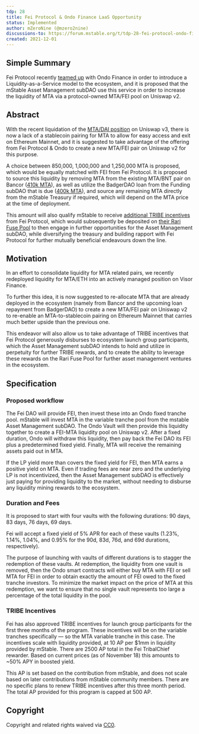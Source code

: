 ```yaml
---
tdp: 28
title: Fei Protocol & Ondo Finance LaaS Opportunity
status: Implemented
author: mZeroNine (@mzero2nine)
discussions-to: https://forum.mstable.org/t/tdp-28-fei-protocol-ondo-finance-laas-opportunity/727
created: 2021-12-01
---
```


## Simple Summary

Fei Protocol recently [teamed up](https://medium.com/fei-protocol/if-you-are-part-of-a-dao-or-protocol-that-wants-to-create-liquidity-for-your-token-without-f49a01f02863) with Ondo Finance in order to introduce a Liquidity-as-a-Service model to the ecosystem, and it is proposed that the mStable Asset Management subDAO use this service in order to increase the liquidity of MTA via a protocol-owned MTA/FEI pool on Uniswap v2.

## Abstract

With the recent liquidation of the [MTA/DAI position](https://snapshot.org/#/mstablegovernance.eth/proposal/0xe836d35eb889e039a7d5f616d290339d874a129c3de24fb49d38b64068b578e0) on Uniswap v3, there is now a lack of a stablecoin pairing for MTA to allow for easy access and exit on Ethereum Mainnet, and it is suggested to take advantage of the offering from Fei Protocol & Ondo to create a new MTA/FEI pair on Uniswap v2 for this purpose.

A choice between 850,000, 1,000,000 and 1,250,000 MTA is proposed, which would be equally matched with FEI from Fei Protocol. It is proposed to source this liquidity by removing MTA from the existing MTA/BNT pair on Bancor ([410k MTA](https://zapper.fi/account/0x3dd46846eed8d147841ae162c8425c08bd8e1b41/protocols/ethereum/bancor)), as well as utilize the BadgerDAO loan from the Funding subDAO that is due ([400k MTA](https://snapshot.org/#/mstablegovernance.eth/proposal/QmfCWb6RxmLrLyfR4ZGzKCP6ehzafrdr3BVKJDxEnh36Np)), and source any remaining MTA directly from the mStable Treasury if required, which will depend on the MTA price at the time of deployment.

This amount will also qualify mStable to receive [additional TRIBE incentives](https://snapshot.org/#/fei.eth/proposal/0x6cb44737ef462019d65d33b4164684a6786e6c8d0222d4caa55952d067789846) from Fei Protocol, which would subsequently be deposited on [their Rari Fuse Pool](https://app.rari.capital/fuse/pool/8) to then engage in further opportunities for the Asset Management subDAO, while diversifying the treasury and building rapport with Fei Protocol for further mutually beneficial endeavours down the line.

## Motivation

In an effort to consolidate liquidity for MTA related pairs, we recently redeployed liquidity for MTA/ETH into an actively managed position on Visor Finance.

To further this idea, it is now suggested to re-allocate MTA that are already deployed in the ecosystem (namely from Bancor and the upcoming loan repayment from BadgerDAO) to create a new MTA/FEI pair on Uniswap v2 to re-enable an MTA-to-stablecoin pairing on Ethereum Mainnet that carries much better upside than the previous one.

This endeavor will also allow us to take advantage of TRIBE incentives that Fei Protocol generously disburses to ecosystem launch group participants, which the Asset Management subDAO intends to hold and utilize in perpetuity for further TRIBE rewards, and to create the ability to leverage these rewards on the Rari Fuse Pool for further asset management ventures in the ecosystem.

## Specification

### Proposed workflow

The Fei DAO will provide FEI, then invest these into an Ondo fixed tranche pool. mStable will invest MTA in the variable tranche pool from the mstable Asset Management subDAO. The Ondo Vault will then provide this liquidity together to create a FEI-MTA liquidity pool on Uniswap v2. After a fixed duration, Ondo will withdraw this liquidity, then pay back the Fei DAO its FEI plus a predetermined fixed yield. Finally, MTA will receive the remaining assets paid out in MTA.

If the LP yield more than covers the fixed yield for FEI, then MTA earns a positive yield on MTA. Even if trading fees are near zero and the underlying LP is not incentivized, then the Asset Management subDAO is effectively just paying for providing liquidity to the market, without needing to disburse any liquidity mining rewards to the ecosystem.

### Duration and Fees

It is proposed to start with four vaults with the following durations: 90 days, 83 days, 76 days, 69 days.

Fei will accept a fixed yield of 5% APR for each of these vaults (1.23%, 1.14%, 1.04%, and 0.95% for the 90d, 83d, 76d, and 69d durations, respectively).

The purpose of launching with vaults of different durations is to stagger the redemption of these vaults. At redemption, the liquidity from one vault is removed, then the Ondo smart contracts will either buy MTA with FEI or sell MTA for FEI in order to obtain exactly the amount of FEI owed to the fixed tranche investors. To minimize the market impact on the price of MTA at this redemption, we want to ensure that no single vault represents too large a percentage of the total liquidity in the pool.

### TRIBE Incentives

Fei has also approved TRIBE incentives for launch group participants for the first three months of the program. These incentives will be on the variable tranches specifically — so the MTA variable tranche in this case. The incentives scale with liquidity provided, at 10 AP per $1mm in liquidity provided by mStable. There are 2500 AP total in the Fei TribalChief rewarder. Based on current prices (as of November 18) this amounts to ~50% APY in boosted yield.

This AP is set based on the contribution from mStable, and does not scale based on later contributions from mStable community members. There are no specific plans to renew TRIBE incentives after this three month period. The total AP provided for this program is capped at 500 AP.

## Copyright

Copyright and related rights waived via [CC0](https://creativecommons.org/publicdomain/zero/1.0/).
